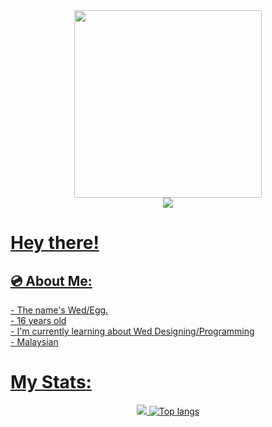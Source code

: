 <div align="center">
  <img height="300" src="https://github.com/user-attachments/assets/f6f99d36-2890-4269-b1ac-52fdc3318fcc">
</div>


<div align="center">
  <a href="https://www.youtube.com/@WedJusticeNoHack">
    <img src="https://img.shields.io/github/followers/YoCTEggy?style=plastic&logo=youtube&label=YoCTEggy&color=black">
  </a>
  <a href="">
</div>
<h1> Hey there! </h1>
  <p></p>
<h2>💿 About Me:</h2>
<p>- The name's Wed/Egg.<br>
  - 16 years old <br>
  - I'm currently learning about Wed Designing/Programming <br>
  - Malaysian
</p>

<h1>My Stats:</h1>

<div align="center">
  <img src="https://github-readme-stats.vercel.app/api?username=anuraghazra&show_icons=true">
  <img alt="Top langs" src="https://github-readme-stats.vercel.app/api/top-langs/?username=YoCTEggy&layout=compact&&langs_count=8"/>
</div>


